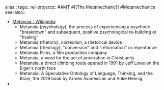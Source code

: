 alias::
tags::
rel-projects:: #AMT #[[The Metamechanic]] #Metamechanica
see-also::

- [Metanoia - Wikipedia](https://en.wikipedia.org/wiki/Metanoia)
	- Metanoia (psychology), the process of experiencing a psychotic "breakdown" and subsequent, positive psychological re-building or "healing"
	- Metanoia (rhetoric), correction, a rhetorical device
	- Metanoia (theology), "conversion" and "reformation" or repentance
	- Metanoia Films, a film production company
	- Metanoia, a word for the act of prostration in Christianity
	- Metanoia, a direct climbing route opened in 1991 by Jeff Lowe on the Eiger's north face
	- Metanoia: A Speculative Ontology of Language, Thinking, and the Brain, the 2019 book by Armen Avanessian and Anke Hennig
-
